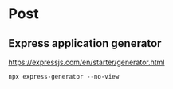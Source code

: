 # Post

## Express application generator

https://expressjs.com/en/starter/generator.html

```
npx express-generator --no-view
```

